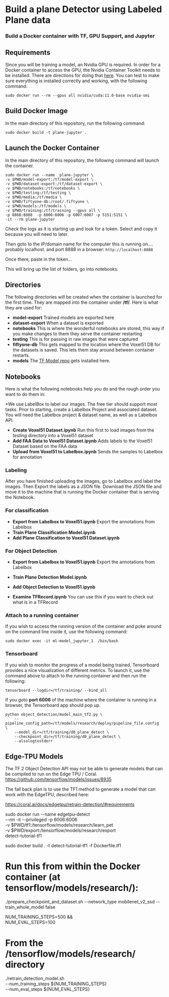 # Build a plane Detector using Labeled Plane data
### Build a Docker container with TF, GPU Support, and Jupyter 

## Requirements 
Since you will be training a model, an Nvidia GPU is required. In order for a Docker container to access the GPU, the Nvidia Container Toolkit needs to be installed. There are directions for doing that [here](https://docs.nvidia.com/datacenter/cloud-native/container-toolkit/install-guide.html#docker). You can test to make sure everything is installed correctly and working, with the following command:

````
sudo docker run --rm --gpus all nvidia/cuda:11.0-base nvidia-smi
````

## Build Docker Image
In the main directory of this repository, run the following command:
````
sudo docker build -t plane-jupyter .
````

## Launch the Docker Container
In the main directory of this repository, the following command will launch the container.

````
sudo docker run --name  plane-jupyter \
-v $PWD/model-export:/tf/model-export \
-v $PWD/dataset-export:/tf/dataset-export \
-v $PWD/notebooks:/tf/notebooks \
-v $PWD/testing:/tf/testing \
-v $PWD/media:/tf/media \
-v $PWD/fiftyone-db:/root/.fiftyone \
-v $PWD/models:/tf/models \
-v $PWD/training:/tf/training --gpus all \
-p 8888:8888  -p 6006:6006 -p 6007:6007 -p 5151:5151 \
-it --rm plane-jupyter 
````
Check the logs as it is starting up and look for a token. Select and copy it because you will need to later.


Then goto to the IP/domain name for the computer this is running on.... probably localhost. and port 8888 in a browser: `http://localhost:8888`

Once there, paste in the token...

This will bring up the list of folders, go into notebooks.

## Directories
The following directories will be created when the container is launched for the first time. 
They are mapped into the container under **/tf/**.
Here is what they are used for:
- **model-export** Trained models are exported here
- **dataset-export** When a dataset is exported
- **notebooks** This is where the wonderful notebooks are stored, this way if you make changes to them they serve the container restarting
- **testing** This is for passing in raw images that were captured
- **fiftyone-db** This gets mapped to the location where the Voxel51 DB for the datasets is saved. This lets them stay around between container restarts.
- **models** The [TF Model repo](https://github.com/tensorflow/models) gets installed here. 




## Notebooks
Here is what the following notebooks help you do and the rough order you want to do them in:

*We use LabelBox to label our images. The free tier should support most tasks. Prior to starting, create a Labelbox Project and associated dataset. You will need the Labelbox project & dataset name, as well as a Labelbox API.


- **Create Voxel51 Dataset.ipynb** Run this first to load images from the *testing* directory into a Voxel51 dataset
- **Add FAA Data to Voxel51 Dataset.ipynb** Adds labels to the Voxel51 Dataset based on the FAA data
- **Upload from Voxel51 to Labelbox.ipynb** Sends the samples to Labelbox for annotation


### Labeling
After you have finished uploading the images, go to Labelbox and label the images. Then Export the labels as a JSON file. Download the JSON file and move it to the machine that is running the Docker container that is serving the Notebook.


### For classification
- **Export from Labelbox to Voxel51.ipynb** Export the annotations from Labelbox
- **Train Plane Classification Model.ipynb**
- **Add Plane Classification to Voxel51 Dataset.ipynb**

### For Object Detection
- **Export from Labelbox to Voxel51.ipynb** Export the annotations from Labelbox
- **Train Plane Detection Model.ipynb**
- **Add Object Detection to Voxel51.ipynb**

- **Examine TFRecord.ipynb** You can use this if you want to check out what is in a TFRecord

### Attach to a running container
If you wish to access the running version of the container and poke around on the command line inside it, use the following command:
````
sudo docker exec -it ml-model_jupyter_1  /bin/bash
````


### Tensorboard
If you wish to monitor the progress of a model being trained, Tensorboard provides a nice visualization of different metrics. To launch it, use the command above to attach to the running container and then run the following:
````
tensorboard --logdir=/tf/training/ --bind_all
````
If you goto **port 6006** of the machine where the container is running in a browser, the Tensorboard app should pop up.

````
python object_detection/model_main_tf2.py \
    --pipeline_config_path=/tf/models/research/deploy/pipeline_file.config  \
    --model_dir=/tf/training/d0_plane_detect \
    --checkpoint_dir=/tf/training/d0_plane_detect \
    --alsologtostderr
````

## Edge-TPU Models
The TF 2 Object Detection API may not be able to generate models that can be compiled to run on the Edge TPU / Coral. 
https://github.com/tensorflow/models/issues/8935

The fall back plan is to use the TF1 method to generate a model that can work with the EdgeTPU, described here:

https://coral.ai/docs/edgetpu/retrain-detection/#requirements

sudo docker run --name edgetpu-detect \
--rm -it --privileged -p 6006:6006 \
-v $PWD/tf1:/tensorflow/models/research/learn_pet \
-v $PWD/export:/tensorflow/models/research/export \
detect-tutorial-tf1


sudo docker build . -t detect-tutorial-tf1 -f Dockerfile.tf1

# Run this from within the Docker container (at tensorflow/models/research/):
./prepare_checkpoint_and_dataset.sh --network_type mobilenet_v2_ssd --train_whole_model false

NUM_TRAINING_STEPS=500 && \
NUM_EVAL_STEPS=100

# From the /tensorflow/models/research/ directory
./retrain_detection_model.sh \
--num_training_steps ${NUM_TRAINING_STEPS} \
--num_eval_steps ${NUM_EVAL_STEPS}
